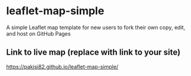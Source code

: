 # leaflet-map-simple
A simple Leaflet map template for new users to fork their own copy, edit, and host on GitHub Pages

## Link to live map (replace with link to your site)
https://pakjsi82.github.io/leaflet-map-simple/
